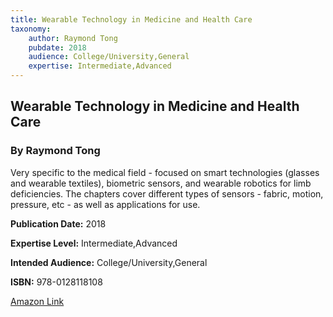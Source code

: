 ```yaml
---
title: Wearable Technology in Medicine and Health Care
taxonomy:
	author: Raymond Tong
	pubdate: 2018
	audience: College/University,General
	expertise: Intermediate,Advanced
---
```

## Wearable Technology in Medicine and Health Care
### By Raymond Tong
Very specific to the medical field - focused on smart technologies (glasses and wearable textiles), biometric sensors, and wearable robotics for limb deficiencies. The chapters cover different types of sensors - fabric, motion, pressure, etc - as well as applications for use.

**Publication Date:** 2018

**Expertise Level:** Intermediate,Advanced

**Intended Audience:** College/University,General

**ISBN:** 978-0128118108

[Amazon Link](https://www.amazon.com/Wearable-Technology-Medicine-Health-Care/dp/0128118105/ref=sr_1_1?ie=UTF8&qid=1543368171&sr=8-1&keywords=wearable+technology+in+medicine+and+health+care)
